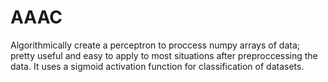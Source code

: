# AAAC
Algorithmically create a perceptron to proccess numpy arrays of data; pretty useful and easy to apply to most situations after preproccessing the data. It uses a sigmoid activation function for classification of datasets.


